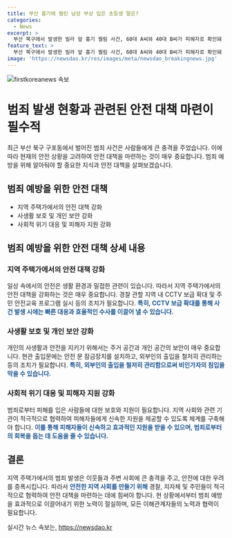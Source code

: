 ```yaml
---
title: 부산 흉기에 찔린 남성 부상 입은 초등생 딸은?
categories:
  - News
excerpt: >
  부산 북구에서 발생한 빌라 앞 흉기 찔림 사건, 60대 A씨와 40대 B씨가 피해자로 확인돼 심각한 부상 입음. B씨는 사망, A씨는 현재 의식불명 상태. A씨의 딸도 피해 입음. 경찰은 A씨의 B씨와 딸에게 흉기를 휘두르고 자해 의심. 이들간의 원한과 금전 문제 조사 중. 사건에 관련된 CCTV 없어 목격자 확인에 노력. B씨와 딸의 상태로 정황 파악 시간 소요 예상. (150자)
feature_text: >
  부산 북구에서 발생한 빌라 앞 흉기 찔림 사건, 60대 A씨와 40대 B씨가 피해자로 확인돼 심각한 부상 입음. B씨는 사망, A씨는 현재 의식불명 상태. A씨의 딸도 피해 입음. 경찰은 A씨의 B씨와 딸에게 흉기를 휘두르고 자해 의심. 이들간의 원한과 금전 문제 조사 중. 사건에 관련된 CCTV 없어 목격자 확인에 노력. B씨와 딸의 상태로 정황 파악 시간 소요 예상. (150자)
image: 'https://newsdao.kr/res/images/meta/newsdao_breakingnews.jpg'
---
```


<p><img src="https://newsdao.kr/res/images/meta/newsdao_breakingnews.jpg" alt="firstkoreanews 속보" /></p>

<h1>범죄 발생 현황과 관련된 안전 대책 마련이 필수적</h1>

<p data-ke-size="size16">최근 부산 북구 구포동에서 벌어진 범죄 사건은 사람들에게 큰 충격을 주었습니다. 이에 따라 현재의 안전 상황을 고려하여 안전 대책을 마련하는 것이 매우 중요합니다. 범죄 예방을 위해 알아둬야 할 중요한 지식과 안전 대책을 살펴보겠습니다.</p>

<h2 data-ke-size="size26">범죄 예방을 위한 안전 대책</h2>

<ul>
    <li>지역 주택가에서의 안전 대책 강화</li>
    <li>사생활 보호 및 개인 보안 강화</li>
    <li>사회적 위기 대응 및 피해자 지원 강화</li>
</ul>

<h2 data-ke-size="size26">범죄 예방을 위한 안전 대책 상세 내용</h2>

<h3>지역 주택가에서의 안전 대책 강화</h3>

<p data-ke-size="size16">일상 속에서의 안전은 생활 환경과 밀접한 관련이 있습니다. 따라서 지역 주택가에서의 안전 대책을 강화하는 것은 매우 중요합니다. 경찰 관할 지역 내 CCTV 보급 확대 및 주민 안전교육 프로그램 실시 등의 조치가 필요합니다. <b><span style="color: #1a5490;">특히, CCTV 보급 확대를 통해 사건 발생 시에는 빠른 대응과 효율적인 수사를 이끌어 낼 수 있습니다.</span></b></p>

<h3>사생활 보호 및 개인 보안 강화</h3>

<p data-ke-size="size16">개인의 사생활과 안전을 지키기 위해서는 주거 공간과 개인 공간의 보안이 매우 중요합니다. 현관 출입문에는 안전 문 잠금장치를 설치하고, 외부인의 출입을 철저히 관리하는 등의 조치가 필요합니다. <b><span style="color: #1a5490;">특히, 외부인의 출입을 철저히 관리함으로써 비인가자의 침입을 막을 수 있습니다.</span></b></p>

<h3>사회적 위기 대응 및 피해자 지원 강화</h3>

<p data-ke-size="size16">범죄로부터 피해를 입은 사람들에 대한 보호와 지원이 필요합니다. 지역 사회와 관련 기관이 적극적으로 협력하여 피해자들에게 신속한 지원을 제공할 수 있도록 체계를 구축해야 합니다. <b><span style="color: #1a5490;">이를 통해 피해자들이 신속하고 효과적인 지원을 받을 수 있으며, 범죄로부터의 회복을 돕는 데 도움을 줄 수 있습니다.</span></b></p>

<h2 data-ke-size="size26">결론</h2>

<p data-ke-size="size16">지역 주택가에서의 범죄 발생은 이웃들과 주변 사회에 큰 충격을 주고, 안전에 대한 우려를 증폭시킵니다. 따라서 <b><span style="color: #1a5490;">안전한 지역 사회를 만들기 위해</span></b> 경찰, 지자체 및 주민들이 적극적으로 협력하여 안전 대책을 마련하는 데에 힘써야 합니다. 현 상황에서부터 범죄 예방을 효과적으로 이끌어내기 위한 노력이 절실하며, 모든 이해관계자들의 노력과 협력이 필요합니다.</p>
실시간 뉴스 속보는, <a href="https://newsdao.kr" rel="dofollow">https://newsdao.kr</a>


